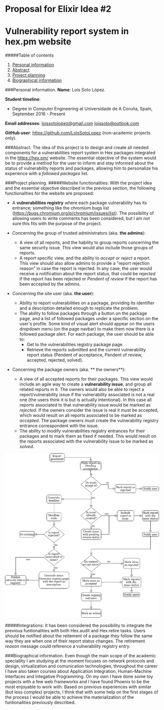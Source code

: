 Proposal for Elixir Idea #2 
==
Vulnerability report system in hex.pm website
==
#####Table of contents
1. [Personal information](#pers-inf)
2. [Abstract](#abstr)
3. [Project planning](#proj-plan)
4. [Biographical information](#bio)

<a name="pers-inf"></a>
###Personal information.
**Name**: 
Lois Soto López.

**Student timeline**:
- Degree in Computer Engineering at Universidade de A Coruña, Spain, September 2016 - Present

**Email addresses**: 
loissotolopez@gmail.com
loissoto@outlook.com

**GitHub user**: 
https://github.com/LoisSotoLopez (non-academic projects only).



<a name="abstr"></a>
###Abstract.
 The idea of this project is to design and create all needed components for a vulnerabilities report system in Hex packages integrated in the https://hex.pm/ website.
The essential objective of the system would be to provide a method for the user to inform and stay informed about the status of vulnerability reports and packages, allowing him to personalize his experience with a *followed packages* list.


<a name="proj-plan"></a>
###Project planning.
#####Website functionalities:
With the project idea and the essential objective described in the previous section, the following functionalities for the website are proposed:

* A **vulnerabilities registry**  where each package vulnerability has its entrance; something like the chromium bugs list (https://bugs.chromium.org/p/chromium/issues/list). The possibility of allowing users to write comments has been considered, but I am not sure this fits with the purpose of the project. 

* Concerning the group of trusted administrators (aka. **the admins**):
    * A view of all reports, and the hability to group reports concerning the same security issue. This view would also include those groups of reports.
    * A report specific view, and the ability to *accept* or *reject* a report. This view should also allow admins to provide a "report rejection reason" in case the report is rejected.
    In any case, the user would receive a notification about the report status, that could be *rejected* if the report has been rejected or *Pendent of review* if the report has been accepted by the admins.
    
* Concerning the site user  (aka. **the user**):
    * Ability to report vulnerabilities on a package, providing its identifier and a description detailed enough to replicate the problem.
    * The ability to follow packages through a button on the package page, and a list of followed packages under a specific section on the user's profile. Some kind of visual alert should appear on the users dropdown menu (on the page navbar) to make them now there is a followed package alert. For each package, the user should be able to:
        * Get to the vulnerabilities registry package page.
        * Retrieve the reports submitted and the current vulnerability report status (Pendent of acceptance, Pendent of review, accepted, rejected, solved).
    
* Concerning the package owners (aka. ** the owners**):
    * A view of all accepted reports for their packages. This view would include an agile way to create a **vulnerability issue**, and group all related reports in it. The owners would also be able to reject a report/vulnerability issue if the vulnerability associated is not a real one (the users think it is but is actually intentional). In this case all reports associated to that vulnerability issue would be marked as *rejected*. If the owners consider the issue is real it must be accepted, which would result on all reports associated to be marked as *accepted*. The package owners must create the vulnerability registry entrance correspondent with the issue.
    * The ability to modify vulnerabilities registry entrances for their packages and to mark them as fixed if needed. This would result on the reports associated with the vulnerability issue to be marked as *solved*.

![](https://raw.githubusercontent.com/LoisSotoLopez/gsoc2020/master/docs/gsoc2020.png) 
  

#####Integrations:
It has been considered the possibility to integrate the previous funtionalities with both Hex.audit and Hex.retire tasks. Users should be notified about the reitement of a package  they follow the same way they are when one of their report status changes.
The retirement *reason* message could reference a vulnerability registry entry.
&nbsp;


<a name="bio"></a>
###Biographical information.
Even though the main scope of the academic speciallity I am studying at the moment focuses on network protocols and design,  virtualization and  comunication technologies, throughout the career I have also taken courses about Application Integration, Human-Machine Interfaces and Integative Programming.
On my own I have done some toy projects with a few web frameworks and I have found Phoenix to be the most enjoyable to work with.
Based on previous experiences with similar (but less complex) projects, I think that with some help on the first stages of the process I would be able to achieve the materialization of the funtionalities previously described.
